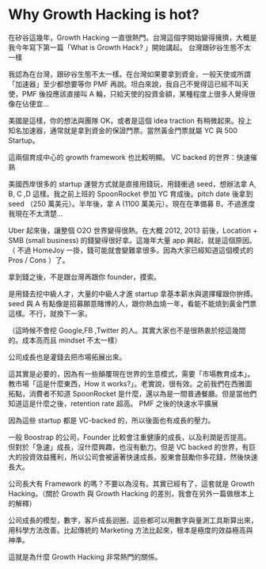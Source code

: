 # Why Growth Hacking is hot?

在矽谷這幾年，Growth Hacking 一直很熱門。台灣這個字開始變得擁擠，大概是我今年寫下第一篇「What is Growth Hack? 」開始講起。
台灣跟矽谷生態不太一樣

我認為在台灣，跟矽谷生態不太一樣。在台灣如果要拿到資金，一般天使或所謂「加速器」至少都想要等你 PMF 再說。坦白來說，我自己不覺得這已經不叫天使，PMF 後投應該直接叫 A 輪，只給天使的投資金額，某種程度上很多人覺得很像在佔便宜...

美國是這樣，你的想法與團隊 OK，或者是這個 idea traction 有稍微起來。投上知名加速器，通常就是拿到資金的保證門票。當然黃金門票就屬 YC 與 500 Startup。

這兩個育成中心的 growth framework 也比較明顯。
VC backed 的世界：快速催熟

美國西岸很多的 startup 運營方式就是直接用錢玩，用錢衝過 seed，想辦法拿 A, B, C ,D 這樣。我之前上班的 SpoonRocket 參加 YC 育成後。pitch date 後拿到 seed （250 萬美元）。半年後，拿 A (1100 萬美元）。現在在準備募 B，不過進度我現在不太清楚...

Uber 起來後，讓整個 O2O 世界變得很熱。在大概 2012, 2013 前後，Location + SMB (small business) 的錢變得很好拿。這幾年大量 app 興起，就是這個原因。（ 不過 HomeJoy 一掛，錢可能就會變難拿很多。因為大家已經知道這個模式的 Pros / Cons ）了。

拿到錢之後，不是跟台灣再跟你 founder，摸索。

是用錢去挖中級人才，大量的中級人才進 startup 拿基本薪水與選擇權跟你拚搏。seed 與 A 有點像是招募願意賭博的人，跟你熱血燒一年，看能不能燒到黃金門票這樣。不行，就換下一家。

（這時候不會挖 Google,FB ,Twitter 的人。其實大家也不是很熱衷於挖這幾間的。成本高而且 mindset 不太一樣）

公司成長也是灌錢去把市場拓展出來。

這其實是必要的，因為有一些顛覆現在世界的生意模式，需要「市場教育成本」。教市場「這是什麼東西，How it works?」。老實說，很有效。之前我們在西雅圖拓點，消費者不知道 SpoonRocket 是什麼，還以為是一間普通餐廳。但是當他們知道這是什麼之後，retention rate 超高。
PMF 之後的快速水平擴展

因為這些 startup 都是 VC-backed 的，所以後面也有成長的壓力。

一般 Boostrap 的公司，Founder 比較會注重健康的成長，以及利潤是否提高。但對於「急速」成長，沒什麼興趣，也沒有動力。但是 VC backed 的世界，有巨大的投資效益獲利，所以公司會被逼著快速成長。股東會鼓勵你多花錢，然後快速長大。

公司長大有 Framework 的嗎？不要以為沒有。其實已經有了，這套就是 Growth Hacking。（關於 Growth 與 Growth Hacking 的差別，我會在另外一篇做根本上的解釋）

公司成長的模型，數字，客戶成長迴圈，這些都可以用數字與量測工具斯算出來，用科學方法改善。比起傳統的 Marketing 方法比起來，根本是極度的效益極高與神準。

這就是為什麼 Growth Hacking 非常熱門的關係。
